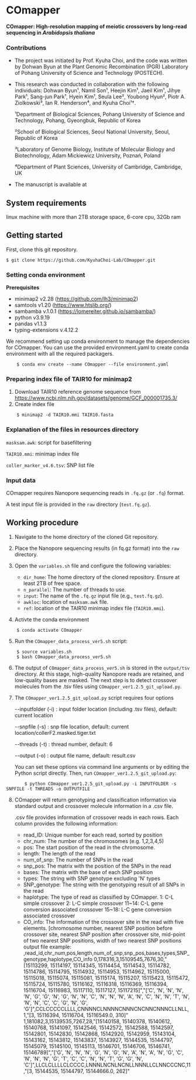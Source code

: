 # COmapper

**COmapper: High-resolution mapping of meiotic crossovers by long-read sequencing in _Arabidopsis thaliana_**

### Contributions

- The project was initiated by Prof. Kyuha Choi, and the code was written by Dohwan Byun at the Plant Genomic Recombination (PGR) Laboratory of Pohang University of Science and Technology (POSTECH).
- This research was conducted in collaboration with the following individuals: Dohwan Byun¹, Namil Son¹, Heejin Kim¹, Jaeil Kim¹, Jihye Park¹, Sang-jun Park¹, Hyein Kim¹, Seula Lee², Youbong Hyun², Piotr A. Ziolkowski³, Ian R. Henderson⁴, and Kyuha Choi¹†.

  ¹Department of Biological Sciences, Pohang University of Science and Technology, Pohang, Gyeongbuk, Republic of Korea

  ²School of Biological Sciences, Seoul National University, Seoul, Republic of Korea

  ³Laboratory of Genome Biology, Institute of Molecular Biology and Biotechnology, Adam Mickiewicz University, Poznań, Poland

  ⁴Department of Plant Sciences, University of Cambridge, Cambridge, UK

- The manuscript is available at

## System requirements

linux machine with more than 2TB storage space, 6-core cpu, 32Gb ram

## Getting started

First, clone this git repository.

    $ git clone https://github.com/KyuhaChoi-Lab/COmapper.git
    
### Setting conda environment

**Prerequisites**
- minimap2 v2.28 (https://github.com/lh3/minimap2)
- samtools v1.20 (https://www.htslib.org/)
- sambamba v.1.0.1 (https://lomereiter.github.io/sambamba/)
- python v3.9.19
- pandas v1.1.3
- typing-extensions v.4.12.2

We recommend setting up conda environment to manage the dependencies for COmapper.
You can use the provided environment.yaml to create conda environment with all the required packagers.

```
    $ conda env create --name COmapper --file environment.yaml
```

### Preparing index file of TAIR10 for minimap2
1. Download TAIR10 reference genome sequence from https://www.ncbi.nlm.nih.gov/datasets/genome/GCF_000001735.3/
2. Create index file

```
    $ minimap2 -d TAIR10.mmi TAIR10.fasta
```

### Explanation of the files in resources directory

  `masksam.awk`: script for basefiltering
    
  `TAIR10.mmi`: minimap index file

  `coller_marker_v4.6.tsv`: SNP list file

    
### Input data
COmapper requires Nanopore sequencing reads in `.fq.gz` (or `.fq`) format.

A test input file is provided in the `raw` directory (`test.fq.gz`).

## Working procedure

1.  Navigate to the home directory of the cloned Git repository.

2.	Place the Nanopore sequencing results (in fq.gz format) into the `raw` directory.

3.	Open the `variables.sh` file and configure the following variables:
    - `dir_home`: The home directory of the cloned repository. Ensure at least 2TB of free space.
  	- `n_parallel`: The number of threads to use.
  	- `input`: The name of the `.fq.gz` input file (e.g., `test.fq.gz`).
    - `awkloc`: location of `masksam.awk` file.
    - `ref`: location of the TAIR10 minimap index file (`TAIR10.mmi`).

4. Activte the conda environment

```
    $ conda activate COmapper
```

5. Run the `COmapper_data_process_ver5.sh` script:

```
    $ source variables.sh
    $ bash COmapper_data_process_ver5.sh
```

6. The output of `COmapper_data_process_ver5.sh` is stored in the `output/tsv` directory. At this stage, high-quality Nanopore reads are retained, and low-quality bases are masked. The next step is to detect crossover molecules from the .tsv files using `COmapper_ver1.2.5_git_upload.py`.

7. The `COmapper_ver1.2.5_git_upload.py` script requires four options

   --inputfolder (-i) : input folder location (including .tsv files), default: current location
   
   --snpfile (-s) : snp file location, default: current location/collerF2.masked.tiger.txt

   --threads (-t) : thread number, default: 6

   --output (-o) : output file name, default: result.csv

    You can set these options via command line arguments or by editing the Python script directly. Then, run `COmapper_ver1.2.5_git_upload.py`:

```
       $ python COmapper_ver1.2.5_git_upload.py -i INPUTFOLDER -s SNPFILE -t THREADS -o OUTPUTFILE
```

8. COmapper will return genotyping and classification information via standard output and crossover molecule information in a .csv file.

   .csv file provides information of crossover reads in each rows. Each column provides the following information:
   - read_ID: Unique number for each read, sorted by position
   - chr_num: The number of the chromosomes (e.g. 1,2,3,4,5)
   - pos: The start position of the read in the chromosome.
   - length: The length of the read
   - num_of_snp: The number of SNPs in the read
   - snp_pos: The matrix with the position of the SNPs in the read
   - bases: The matrix with the base of each SNP position
   - types: The string with SNP genotype excluding 'N’ types
   - SNP_genotype: The string with the genotyping result of all SNPs in the read
   - haplotype: The type of read as classified by COmapper.
       1: C-L simple crossover
       2: L-C simple crossover
       11~14: C-L gene conversion associated crossover
       15~18: L-C gene conversion associated crossover
   - CO_info: The information of the crossover site in the read with five elements. [chromosome number, nearest SNP position before crossover site, nearest SNP position after crossover site, mid-point of two nearest SNP positions, width of two nearest SNP positions
output file example:
      ,read_id,chr_num,pos,length,num_of_snp,snp_pos,bases,types,SNP_genotype,haplotype,CO_info
      0,178316,3,15109545,7676,30,"[15113299, 15114197, 15114345, 15114454, 15114543, 15114782, 15114786, 15114795, 15114932, 15114953, 15114962, 15115000, 15115018, 15115074, 15115081, 15115174, 15115207, 15115423, 15115472, 15115724, 15115780, 15116162, 15116318, 15116369, 15116394, 15116704, 15116983, 15117110, 15117127, 15117215]","['C', 'N', 'N', 'N', 'N', 'G', 'G', 'N', 'G', 'N', 'N', 'C', 'N', 'N', 'N', 'A', 'N', 'C', 'N', 'N', 'T', 'N', 'N', 'N', 'C', 'C', 'G', 'N', 'G', 'G']",CCLCCCCCLLLL,CNNNNCLNNNNCNNNCNCNNCNNNCLLNLL,1,"[3, 15116394, 15116704, 15116549.0, 310]"
      1,181082,3,15139535,7267,28,"[15140158, 15140378, 15140612, 15140768, 15141097, 15142546, 15142572, 15142588, 15142597, 15142801, 15142830, 15142868, 15142920, 15142959, 15143104, 15143162, 15143812, 15143837, 15143927, 15144535, 15144797, 15145079, 15145100, 15145113, 15146701, 15146706, 15146741, 15146789]","['G', 'N', 'N', 'N', 'G', 'N', 'G', 'N', 'A', 'N', 'A', 'N', 'G', 'C', 'N', 'N', 'N', 'G', 'T', 'C', 'C', 'N', 'N', 'T', 'G', 'G', 'N', 'C']",LLCLCLLLLCLCCCC,LNNNLNCNLNCNLLNNNLLCLNNCCCNC,11,"[3, 15144535, 15144797, 15144666.0, 262]"



